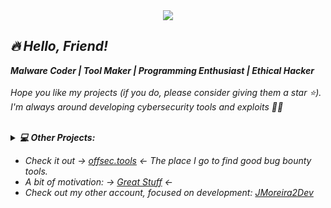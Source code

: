 <div align="center">
  <img src="https://github.com/user-attachments/assets/034184d8-3c7b-47a2-8224-033836d5e9ff">
</div>

<div align="left"> 
  <i><h2>🔥 Hello, Friend!</h2></i> 
  
  <i><b>Malware Coder | Tool Maker | Programming Enthusiast | Ethical Hacker</i></b><br><br>
  <i>Hope you like my projects (if you do, please consider giving them a star ⭐). I'm always around developing cybersecurity tools and exploits 👨‍💻<br>
     <br>
      
<details>
  <summary><b>💻 Other Projects:</b></summary>
  <br><table>
    <tr>
      <td><p><a href="https://github.com/Jsmoreira02/sar2HTML_exploit">sar2HTML Exploit</a> -> Exploit the Sar2HTML RCE vulnerability and also perform a Shell Upload on the target.</p></td>
    </tr>
    <tr>
      <td><p><a href="https://github.com/Jsmoreira02/Wind0wsM4lware_">Windows Malware</a> -> Injection of malicious code into legitimate Windows processes for evasion and simple malware to gain access</p></td>
    </tr>
    <tr>
      <td><p><a href="https://github.com/Jsmoreira02/Port-Scanner">Show Me The Ports</a> -> Scanning and enumeration of open ports on target machine for pentest recognition step.</p></td>
    </tr>
    <tr>
      <td><p><a href="https://github.com/Jsmoreira02/Cronjob-Exploit">CronJob Exploit</a> -> Privilege escalation using an writable file that will be executed by a privileged user in a Cron task.</p></td>
    <tr>
      <td><p><a href="https://github.com/Jsmoreira02/CVE-2014-6271 ">CVE-2014-6271</a> -> Shellshock cgi-bin Exploitation. Remote Command Execution Vulnerability</p></td>
    </tr>
    <tr>
      <td><p><a href="https://github.com/Jsmoreira02/LFI-Hunter">LFI Hunter</a> -> Automated tool to bypass filtering systems and exploit Local File Inclusion</p></td>
    </tr>
  </table>
</details>

</div>

- Check it out -> [offsec.tools](https://offsec.tools/) <- The place I go to find good bug bounty tools.
- A bit of motivation: -> [Great Stuff](https://ia600102.us.archive.org/15/items/HackersManifesto/Hackers-manafesto.txt) <-
- Check out my other account, focused on development: [JMoreira2Dev](https://github.com/JMoreira2Dev)

